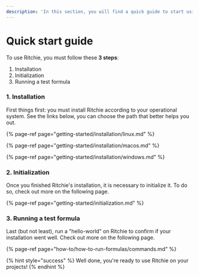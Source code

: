 ```yaml
---
description: 'In this section, you will find a quick guide to start using Ritchie.'
---
```


# Quick start guide

To use Ritchie, you must follow these **3 steps**: 

1. Installation
2. Initialization
3. Running a test formula 

### **1. Installation** 

First things first: you must install Ritchie according to your operational system. See the links below, you can choose the path that better helps you out.

{% page-ref page="getting-started/installation/linux.md" %}

{% page-ref page="getting-started/installation/macos.md" %}

{% page-ref page="getting-started/installation/windows.md" %}

### **2. Initialization** 

Once you finished Ritchie's installation, it is necessary to initialize it. To do so,  check out more on the following  page. 

{% page-ref page="getting-started/initialization.md" %}

### **3. Running a test formula**

Last \(but not least\), run a "hello-world" on Ritchie to confirm if your installation went well. Check out more on the following page. 

{% page-ref page="how-to/how-to-run-formulas/commands.md" %}

{% hint style="success" %}
Well done, you're ready to use Ritchie on your projects! 
{% endhint %}

